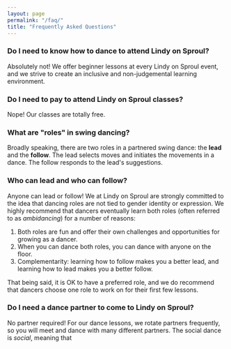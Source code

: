 ```yaml
---
layout: page
permalink: "/faq/"
title: "Frequently Asked Questions"
---
```


### Do I need to know how to dance to attend Lindy on Sproul?

Absolutely not! We offer beginner lessons at every Lindy on Sproul event, and we strive to create an inclusive and non-judgemental learning environment.

### Do I need to pay to attend Lindy on Sproul classes?

Nope! Our classes are totally free. 

### What are "roles" in swing dancing?

Broadly speaking, there are two roles in a partnered swing dance: the **lead** and the **follow**. The lead selects moves and initiates the movements in a dance.  The follow responds to the lead's suggestions.  

### Who can lead and who can follow?

Anyone can lead or follow!  We at Lindy on Sproul are strongly committed to the idea that dancing roles are not tied to gender identity or expression.  We highly recommend that dancers eventually learn both roles (often referred to as *ambidancing*) for a number of reasons:

<ol>
    <li> Both roles are fun and offer their own challenges and opportunities for growing as a dancer. </li>
    <li> When you can dance both roles, you can dance with anyone on the floor. </li>
    <li> Complementarity: learning how to follow makes you a better lead, and learning how to lead makes you a better follow. </li>
</ol>

That being said, it is OK to have a preferred role, and we do recommend that dancers choose one role to work on for their first few lessons.

### Do I need a dance partner to come to Lindy on Sproul?

No partner required! For our dance lessons, we rotate partners frequently, so you will meet and dance with many different partners.  The social dance is *social*, meaning that
